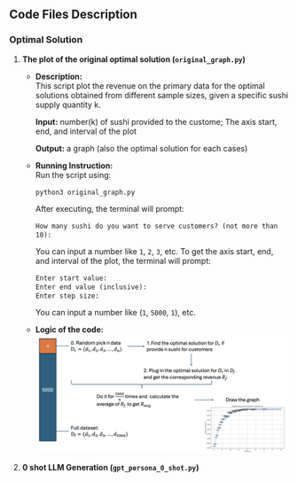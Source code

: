 ## Code Files Description

### Optimal Solution

1. **The plot of the original optimal solution (`original_graph.py`)**

   - **Description:**  
     This script plot the revenue on the primary data for the optimal solutions obtained from different sample sizes, given a specific sushi supply quantity k. 

     **Input:** number(k) of sushi provided to the custome; The axis start, end, and interval of the plot

     **Output:** a graph (also the optimal solution for each cases)
   - **Running Instruction:**  
     Run the script using:
     ```
     python3 original_graph.py
     ```
     After executing, the terminal will prompt:
     ```
     How many sushi do you want to serve customers? (not more than 10): 
     ```
     You can input a number like `1`, `2`, `3`, etc.
     To get the axis start, end, and interval of the plot, the terminal will prompt:
     ```
     Enter start value:  
     Enter end value (inclusive):    
     Enter step size:
     ```
     You can input a number like (`1`, `5000`, `1`), etc.

   - **Logic of the code:**
     ![Plot](../images/code_logic1.png)
     
2. **0 shot LLM Generation (`gpt_persona_0_shot.py`)**

### 
